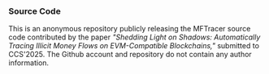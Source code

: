 ### Source Code
This is an anonymous repository publicly releasing the MFTracer source code contributed by the paper *"Shedding Light on Shadows: Automatically Tracing Illicit Money Flows on EVM-Compatible Blockchains,"* submitted to CCS'2025.
The Github account and repository do not contain any author information.